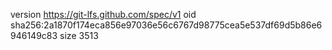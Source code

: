version https://git-lfs.github.com/spec/v1
oid sha256:2a1870f174eca856e97036e56c6767d98775cea5e537df69d5b86e6946149c83
size 3513
